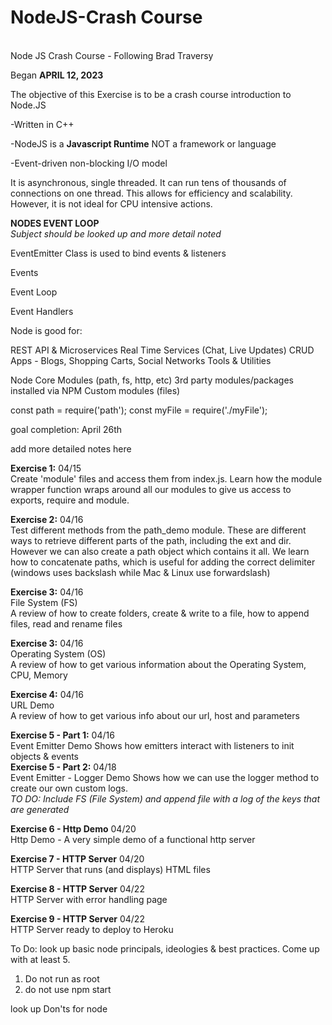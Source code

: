 # NodeJS-Crash Course
<br>Node JS Crash Course - Following Brad Traversy

Began **APRIL 12, 2023**

The objective of this Exercise is to be a crash course introduction to Node.JS

-Written in C++

-NodeJS is a **Javascript Runtime** NOT a framework or language

-Event-driven non-blocking I/O model

It is asynchronous, single threaded. It can run tens of thousands of connections on one thread. This allows for efficiency and scalability. However, it is not ideal for CPU intensive actions.

**NODES EVENT LOOP**
<br>*Subject should be looked up and more detail noted*

EventEmitter Class is used to bind events & listeners

Events

Event Loop

Event Handlers


Node is good for:

REST API & Microservices
Real Time Services (Chat, Live Updates)
CRUD Apps - Blogs, Shopping Carts, Social Networks
Tools & Utilities


Node Core Modules (path, fs, http, etc)
3rd party modules/packages installed via NPM
Custom modules (files)

const path = require('path');
const myFile = require('./myFile');


goal completion: April 26th

add more detailed notes here


**Exercise 1:** 04/15 <br> 
Create 'module' files and access them from index.js. Learn how the module wrapper function wraps around all our modules to give us access to exports, require and module.

**Exercise 2:** 04/16 <br>
Test different methods from the path_demo module. These are different ways to retrieve different parts of the path, including the ext and dir. However we can also create a path object which contains it all. We learn how to concatenate paths, which is useful for adding the correct delimiter (windows uses backslash while Mac & Linux use forwardslash)

**Exercise 3:** 04/16 <br>
File System (FS) <br>
A review of how to create folders, create & write to a file, how to append files, read and rename files

**Exercise 3:** 04/16 <br>
Operating System (OS) <br>
A review of how to get various information about the Operating System, CPU, Memory

**Exercise 4:** 04/16 <br>
URL Demo <br>
A review of how to get various info about our url, host and parameters

**Exercise 5 - Part 1:** 04/16 <br>
Event Emitter Demo
Shows how emitters interact with listeners to init objects & events<br>
**Exercise 5 - Part 2:** 04/18 <br>
Event Emitter - Logger Demo
Shows how we can use the logger method to create our own custom logs.<br>
*TO DO: Include FS (File System) and append file with a log of the keys that are generated*

**Exercise 6 - Http Demo** 04/20 <br>
Http Demo - A very simple demo of a functional http server


**Exercise 7 - HTTP Server** 04/20<br>
HTTP Server that runs (and displays) HTML files


**Exercise 8 - HTTP Server** 04/22<br>
HTTP Server with error handling page


**Exercise 9 - HTTP Server** 04/22<br>
HTTP Server ready to deploy to Heroku


To Do: look up basic node principals, ideologies & best practices. Come up with at least 5.

1. Do not run as root
2. do not use npm start

look up Don'ts for node
